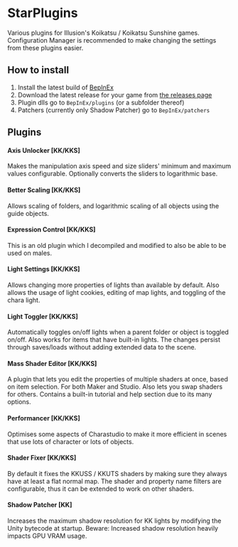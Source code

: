 # StarPlugins

Various plugins for Illusion's Koikatsu / Koikatsu Sunshine games.
Configuration Manager is recommended to make changing the settings from these plugins easier.

## How to install
1. Install the latest build of [BepInEx](https://github.com/BepInEx/BepInEx/releases)
2. Download the latest release for your game from [the releases page](../../releases)
3. Plugin dlls go to `BepInEx/plugins` (or a subfolder thereof)
4. Patchers (currently only Shadow Patcher) go to `BepInEx/patchers`

## Plugins

#### Axis Unlocker [KK/KKS]
Makes the manipulation axis speed and size sliders' minimum and maximum values configurable.
Optionally converts the sliders to logarithmic base.

#### Better Scaling [KK/KKS]
Allows scaling of folders, and logarithmic scaling of all objects using the guide objects.

#### Expression Control [KK/KKS]
This is an old plugin which I decompiled and modified to also be able to be used on males.

#### Light Settings [KK/KKS]
Allows changing more properties of lights than available by default.
Also allows the usage of light cookies, editing of map lights, and toggling of the chara light.

#### Light Toggler [KK/KKS]
Automatically toggles on/off lights when a parent folder or object is toggled on/off.
Also works for items that have built-in lights.
The changes persist through saves/loads without adding extended data to the scene.

#### Mass Shader Editor [KK/KKS]
A plugin that lets you edit the properties of multiple shaders at once, based on item selection.
For both Maker and Studio. Also lets you swap shaders for others.
Contains a built-in tutorial and help section due to its many options.

#### Performancer [KK/KKS]
Optimises some aspects of Charastudio to make it more efficient in scenes that use lots of
character or lots of objects.

#### Shader Fixer [KK/KKS]
By default it fixes the KKUSS / KKUTS shaders by making sure they always have at least a flat normal map.
The shader and property name filters are configurable, thus it can be extended to work on other shaders.

#### Shadow Patcher [KK]
Increases the maximum shadow resolution for KK lights by modifying the Unity bytecode at startup.
Beware: Increased shadow resolution heavily impacts GPU VRAM usage.
